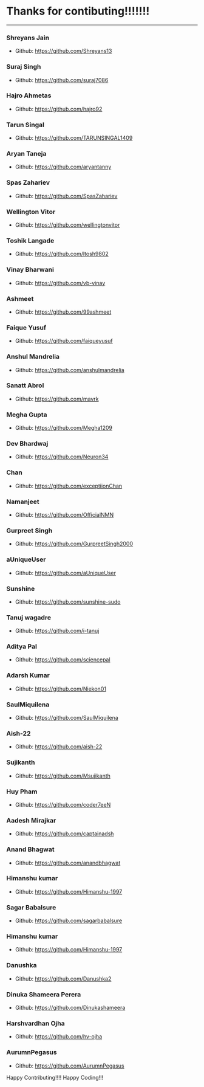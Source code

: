 # Thanks for contibuting!!!!!!!


***

### Shreyans Jain
- Github: https://github.com/Shreyans13

### Suraj Singh
- Github: https://github.com/suraj7086

### Hajro Ahmetas
- Github: https://github.com/hajro92

### Tarun Singal
- Github: https://github.com/TARUNSINGAL1409

### Aryan Taneja
- Github: https://github.com/aryantanny

### Spas Zahariev
- Github: https://github.com/SpasZahariev

### Wellington Vitor
- Github: https://github.com/wellingtonvitor

### Toshik Langade
- Github: https://github.com/ltosh9802

### Vinay Bharwani
- Github: https://github.com/vb-vinay

### Ashmeet
- Github: https://github.com/99ashmeet

### Faique Yusuf
- Github: https://github.com/faiqueyusuf

### Anshul Mandrelia
- Github: https://github.com/anshulmandrelia

### Sanatt Abrol
- Github: https://github.com/mavrk

### Megha Gupta
- Github: https://github.com/Megha1209

### Dev Bhardwaj
- Github: https://github.com/Neuron34

### Chan
- Github: https://github.com/exceptiionChan

### Namanjeet
- Github: https://github.com/OfficialNMN

### Gurpreet Singh
- Github: https://github.com/GurpreetSingh2000

### aUniqueUser
- Github: https://github.com/aUniqueUser

### Sunshine
- Github: https://github.com/sunshine-sudo

### Tanuj wagadre
- Github: https://github.com/i-tanuj

### Aditya Pal
- Github: https://github.com/sciencepal

### Adarsh Kumar
- Github: https://github.com/Niekon01

### SaulMiquilena
- Github: https://github.com/SaulMiquilena

### Aish-22
- Github: https://github.com/aish-22

### Sujikanth
- Github: https://github.com/Msujikanth

### Huy Pham
- Github: https://github.com/coder7eeN

### Aadesh Mirajkar
- Github: https://github.com/captainadsh

### Anand Bhagwat
- Github: https://github.com/anandbhagwat

### Himanshu kumar
- Github: https://github.com/Himanshu-1997

### Sagar Babalsure
- Github: https://github.com/sagarbabalsure

### Himanshu kumar
- Github: https://github.com/Himanshu-1997

### Danushka
- Github: https://github.com/Danushka2

### Dinuka Shameera Perera
- Github: https://github.com/Dinukashameera

### Harshvardhan Ojha
- Github: https://github.com/hv-ojha

### AurumnPegasus
- Github: https://github.com/AurumnPegasus

Happy Contributing!!!!
Happy Coding!!!
